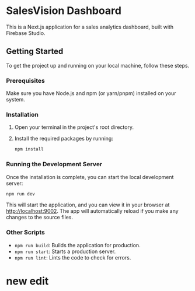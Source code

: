 # SalesVision Dashboard

This is a Next.js application for a sales analytics dashboard, built with Firebase Studio.

## Getting Started

To get the project up and running on your local machine, follow these steps.

### Prerequisites

Make sure you have Node.js and npm (or yarn/pnpm) installed on your system.

### Installation

1.  Open your terminal in the project's root directory.
2.  Install the required packages by running:

    ```bash
    npm install
    ```

### Running the Development Server

Once the installation is complete, you can start the local development server:

```bash
npm run dev
```

This will start the application, and you can view it in your browser at [http://localhost:9002](http://localhost:9002). The app will automatically reload if you make any changes to the source files.

### Other Scripts

-   `npm run build`: Builds the application for production.
-   `npm run start`: Starts a production server.
-   `npm run lint`: Lints the code to check for errors.


# new edit